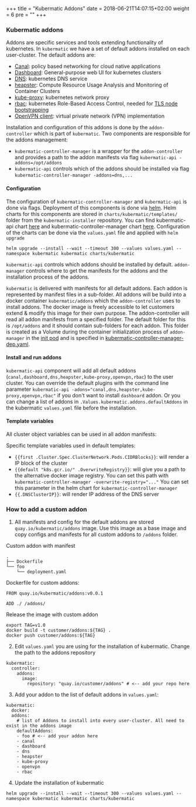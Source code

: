 +++
title = "Kubermatic Addons"
date = 2018-06-21T14:07:15+02:00
weight = 6
pre = "<b></b>"
+++

### Kubermatic addons

Addons are specific services and tools extending functionality of kubernetes. In `kubermatic` we have a set of default addons installed on each user-cluster. The default addons are:

* [Canal](https://github.com/projectcalico/canal): policy based networking for cloud native applications
* [Dashboard](https://github.com/kubernetes/dashboard): General-purpose web UI for kubernetes clusters
* [DNS](https://github.com/kubernetes/dns): kubernetes DNS service
* [heapster](https://github.com/kubernetes/heapster): Compute Resource Usage Analysis and Monitoring of Container Clusters
* [kube-proxy](https://kubernetes.io/docs/reference/command-line-tools-reference/kube-proxy/): kubernetes network proxy
* [rbac](https://kubernetes.io/docs/reference/access-authn-authz/rbac/): kubernetes Role-Based Access Control, needed for [TLS node bootstrapping](https://kubernetes.io/docs/reference/command-line-tools-reference/kubelet-tls-bootstrapping/)
* [OpenVPN client](https://openvpn.net/index.php/open-source/overview.html): virtual private network (VPN) implementation

Installation and configuration of this addons is done by the `addon-controller` which is part of `kubermatic`. Two components are responsible for the addons management:

* `kubermatic-controller-manager` is a wrapper for the `addon-controller` and provides a path to the addon manifests via flag `kubermatic-api -addons=/opt/addons`
* `kubermatic-api` controls which of the addons should be installed via flag `kubermatic-controller-manager -addons=dns,...`

#### Configuration

The configuration of `kubermatic-controller-manager` and `kubermatic-api` is done via flags. Deployment of this components is done via [helm](https://docs.helm.sh/using_helm/#using-helm). Helm charts for this components are stored in `charts/kubermatic/templates/` folder from the `kubermatic-installer` repository. You can find kubermatic-api chart  [here](https://github.com/kubermatic/kubermatic-installer/blob/release/v2.6/charts/kubermatic/templates/kubermatic-api-dep.yaml) and kubermatic-controller-manager chart  [here](https://github.com/kubermatic/kubermatic-installer/blob/release/v2.6/charts/kubermatic/templates/kubermatic-controller-manager-dep.yaml). Configuration of the charts can be done via the `values.yaml` file and applied with `helm upgrade`

```
helm upgrade --install --wait --timeout 300 --values values.yaml --namespace kubermatic kubermatic charts/kubermatic
```

`kubermatic-api` controls which addons should be installed by default. `addon-manager` controls where to get the manifests for the addons and the installation process of the addons.

`kubermatic` is delivered with manifests for all default addons. Each addon is represented by manifest files in a sub-folder. All addons will be build into a docker container `kubermatic/addons` which the `addon-controller` uses to install addons. The docker image is freely accessible to let customers extend & modify this image for their own purpose. The addon-controller will read all addon manifests from a specified folder. The default folder for this is `/opt/addons` and it should contain sub-folders for each addon. This folder is created as a Volume during the container initialization process of `addon-manager` in the [init pod](https://kubernetes.io/docs/tasks/configure-pod-container/configure-pod-initialization/) and is specified in [kubermatic-controller-manager-dep.yaml](https://github.com/kubermatic/kubermatic-installer/blob/release/v2.6/charts/kubermatic/templates/kubermatic-controller-manager-dep.yaml).


#### Install and run addons

`kubermatic-api` component will add all default addons (`canal,dashboard,dns,heapster,kube-proxy,openvpn,rbac`) to the user cluster. You can override the default plugins with the command line parameter `kubermatic-api -adons="canal,dns,heapster,kube-proxy,openvpn,rbac"` if you don't want to install `dashboard` addon. Or you can change a list of addons in `.Values.kubermatic.addons.defaultAddons` in the kubermatic `values.yaml` file before the installation.

#### Template variables

All cluster object variables can be used in all addon manifests:

Specific template variables used in default templates:
* `{{first .Cluster.Spec.ClusterNetwork.Pods.CIDRBlocks}}`:  will render a IP block of the cluster
* `{{default "k8s.gcr.io/" .OverwriteRegistry}}`: will give you a path to the alternative docker image registry. You can set this path with `kubermatic-controller-manager -overwrite-registry="..."` You can set this parameter in the helm chart for `kubermatic-controller-manager`
* `{{.DNSClusterIP}}`: will render IP address of the DNS server


### How to add a custom addon

1. All manifests and config for the default addons are stored `quay.io/kubermatic/addons` image. Use this image as a base image and copy configs and manifests for all custom addons to `/addons` folder.

Custom addon with manifest
```
.
├── Dockerfile
└── foo
    └── deployment.yaml
```

Dockerfile for custom addons:
```
FROM quay.io/kubermatic/addons:v0.0.1

ADD ./ /addons/
```

Release the image with custom addon
```
export TAG=v1.0
docker build -t customer/addons:${TAG} .
docker push customer/addons:${TAG}
```

2. Edit `values.yaml` you are using for the installation of kubermatic. Change the path to the addons repository

```
kubermatic:
  controller:
    addons:
      image:
        repository: "quay.io/customer/addons" # <-- add your repo here
```


3. Add your addon to the list of default addons in `values.yaml`:

```
kubermatic:
  docker:
  addons:
    # list of Addons to install into every user-cluster. All need to exist in the addons image
    defaultAddons:
    - foo # <-- add your addon here
    - canal
    - dashboard
    - dns
    - heapster
    - kube-proxy
    - openvpn
    - rbac
```

4. Update the installation of kubermatic
```
helm upgrade --install --wait --timeout 300 --values values.yaml --namespace kubermatic kubermatic charts/kubermatic
```
